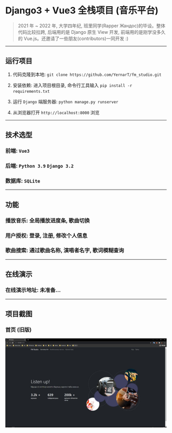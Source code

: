 # Django3 + Vue3 全栈项目 (音乐平台)

> 2021 年 ~ 2022 年, 大学四年纪, 班里同学(Rapper Жандос)的毕设。整体代码比较拉跨, 后端用的是 Django 原生 View 开发, 前端用的是刚学没多久的 Vue.js。还邀请了一些朋友(contributors)一同开发 :)

---

## 运行项目

1. 代码克隆到本地: `git clone https://github.com/YernarT/fm_studio.git`

2. 安装依赖: 进入项目根目录, 命令行工具输入 `pip install -r requirements.txt`

3. 运行 `Django` 端服务器: `python manage.py runserver`

4. 从浏览器打开 `http://localhost:8000` 浏览

---

## 技术选型

### 前端: `Vue3`

### 后端: `Python 3.9` `Django 3.2`

### 数据库: `SQLite`

---

## 功能

### 播放音乐: 全局播放进度条, 歌曲切换

### 用户授权: 登录, 注册, 修改个人信息

### 歌曲搜索: 通过歌曲名称, 演唱者名字, 歌词模糊查询

---

## 在线演示

### 在线演示地址: 未准备...

---

## 项目截图

### 首页 (旧版)

<img src="./result_img/home_page_src.jpeg" alt="Home page" />

